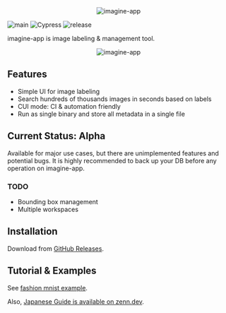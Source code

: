 <div align="center">
<img src="https://raw.githubusercontent.com/wiki/mpppk/imagine/images/logo.png" alt="imagine-app" title="imagine-app">
</div>

![main](https://github.com/mpppk/imagine/workflows/main/badge.svg) ![Cypress](https://github.com/mpppk/imagine/workflows/Cypress/badge.svg) ![release](https://github.com/mpppk/imagine/workflows/release/badge.svg)

imagine-app is image labeling & management tool.

<div align="center">
<img src="https://raw.githubusercontent.com/wiki/mpppk/imagine/images/imagine-app3.gif" alt="imagine-app" title="imagine-app">
</div>

## Features

- Simple UI for image labeling
- Search hundreds of thousands images in seconds based on labels
- CUI mode: CI & automation friendly
- Run as single binary and store all metadata in a single file

## Current Status: Alpha

Available for major use cases, but there are unimplemented features and potential bugs.
It is highly recommended to back up your DB before any operation on imagine-app.

### TODO

- Bounding box management
- Multiple workspaces

## Installation

Download from [GitHub Releases](https://github.com/mpppk/imagine/releases).

## Tutorial & Examples

See [fashion mnist example](https://github.com/mpppk/imagine-samples/tree/master/fashion_mnist).

Also, [Japanese Guide is available on zenn.dev](https://zenn.dev/niboshi/books/imagine-app-doc).
